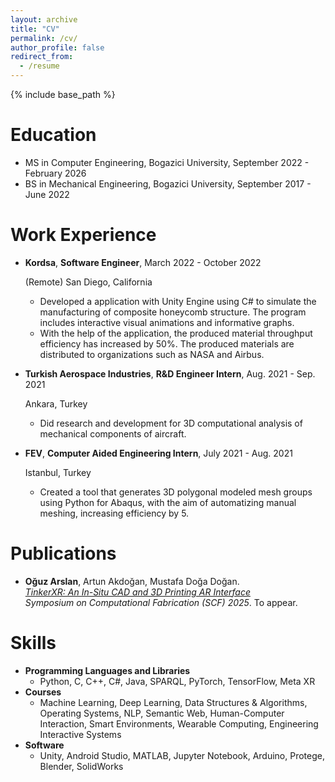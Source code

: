 ```yaml
---
layout: archive
title: "CV"
permalink: /cv/
author_profile: false
redirect_from:
  - /resume
---
```


{% include base_path %}

Education
======
* MS in Computer Engineering, Bogazici University, September 2022 - February 2026
* BS in Mechanical Engineering, Bogazici University, September 2017 - June 2022

Work Experience
======
* **Kordsa**, **Software Engineer**, March 2022 - October 2022

  (Remote) San Diego, California
  * Developed a application with Unity Engine using C# to simulate the manufacturing of composite honeycomb
structure. The program includes interactive visual animations and informative graphs.
  * With the help of the application, the produced material throughput efficiency has increased by 50%. The
produced materials are distributed to organizations such as NASA and Airbus.

* **Turkish Aerospace Industries**, **R&D Engineer Intern**, Aug. 2021 - Sep. 2021

  Ankara, Turkey
  * Did research and development for 3D computational analysis of mechanical components of aircraft.

* **FEV**, **Computer Aided Engineering Intern**, July 2021 - Aug. 2021

  Istanbul, Turkey
  * Created a tool that generates 3D polygonal modeled mesh groups using Python for Abaqus, with the aim of automatizing manual meshing, increasing efficiency by 5.

Publications
======
* **Oğuz Arslan**, Artun Akdoğan, Mustafa Doğa Doğan.  
  [*TinkerXR: An In-Situ CAD and 3D Printing AR Interface*](https://tinkerxr.github.io/)  
  *Symposium on Computational Fabrication (SCF) 2025*. To appear.
 
Skills
======
* **Programming Languages and Libraries**
  * Python, C, C++, C#, Java, SPARQL, PyTorch, TensorFlow, Meta XR
* **Courses**
  * Machine Learning, Deep Learning, Data Structures & Algorithms, Operating Systems, NLP, Semantic Web, Human-Computer Interaction, Smart Environments, Wearable Computing, Engineering Interactive Systems
* **Software**
  * Unity, Android Studio, MATLAB, Jupyter Notebook, Arduino, Protege, Blender, SolidWorks
